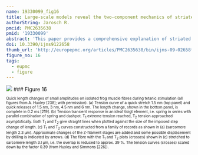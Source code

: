 ```yaml
---
name: 19330099_fig16
title: Large-scale models reveal the two-component mechanics of striated muscle.
authorString: Jarosch R.
pmcid: PMC2635638
pmid: '19330099'
abstract: 'This paper provides a comprehensive explanation of striated muscle mechanics and contraction on the basis of filament rotations. Helical proteins, particularly the coiled-coils of tropomyosin, myosin and alpha-actinin, shorten their H-bonds cooperatively and produce torque and filament rotations when the Coulombic net-charge repulsion of their highly charged side-chains is diminished by interaction with ions. The classical "two-component model" of active muscle differentiated a "contractile component" which stretches the "series elastic component" during force production. The contractile components are the helically shaped thin filaments of muscle that shorten the sarcomeres by clockwise drilling into the myosin cross-bridges with torque decrease (= force-deficit). Muscle stretch means drawing out the thin filament helices off the cross-bridges under passive counterclockwise rotation with torque increase (= stretch activation). Since each thin filament is anchored by four elastic alpha-actinin Z-filaments (provided with force-regulating sites for Ca(2+) binding), the thin filament rotations change the torsional twist of the four Z-filaments as the "series elastic components". Large scale models simulate the changes of structure and force in the Z-band by the different Z-filament twisting stages A, B, C, D, E, F and G. Stage D corresponds to the isometric state. The basic phenomena of muscle physiology, i. e. latency relaxation, Fenn-effect, the force-velocity relation, the length-tension relation, unexplained energy, shortening heat, the Huxley-Simmons phases, etc. are explained and interpreted with the help of the model experiments.'
doi: 10.3390/ijms9122658
thumb_url: 'http://europepmc.org/articles/PMC2635638/bin/ijms-09-02658f16.gif'
figure_no: 16
tags:
  - eupmc
  - figure
---
```

<img src='http://europepmc.org/articles/PMC2635638/bin/ijms-09-02658f16.jpg' style='max-height: 300px'>
### Figure 16
<p style='font-size: 10px;'>Quick length changes of small amplitudes on isolated frog muscle fibres during tetanic stimulation (all figures from A. Huxley [<xref ref-type="bibr" rid="b238-ijms-09-02658">238</xref>]; with permission).  (a) Tension curve of a quick stretch 1.5 nm (top panel) and quick releases of 1.5 nm, 3 nm, 4.5 nm and 6 nm. The length change, shown in the bottom panel, is complete in 0.2 ms [<xref ref-type="bibr" rid="b219-ijms-09-02658">219</xref>]. (b) Tension transient response in an ideal Voigt element, i.e. spring in series with parallel combination of spring and dashpot. T<sub>1</sub> extreme tension reached, T<sub>2</sub> tension approached asymptotically. Both T<sub>1</sub> and T<sub>2</sub> give straight lines when plotted against the size of the imposed step change of length. (c) T<sub>1</sub> and T<sub>2</sub> curves constructed from a family of records as shown in (a) (sarcomere length 2.3 μm). Approximate changes of the Z-filament stages are added and some possible displacement by drilling is indicated by arrows. (d) The fibre with the T<sub>1</sub> and T<sub>2</sub> plots (crosses) shown in (c) stretched to sarcomere length 3.l μm, i.e. the overlap is reduced to approx. 39 %. The tension curves (crosses) scaled down by the factor 0.39 (from Huxley and Simmons [<xref ref-type="bibr" rid="b226-ijms-09-02658">226</xref>]).</p>